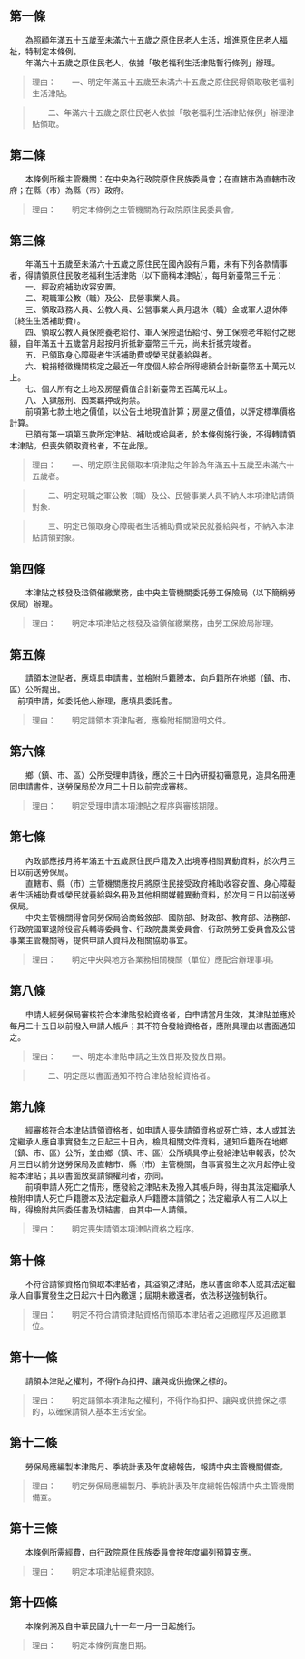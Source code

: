 第一條 
-------
　　為照顧年滿五十五歲至未滿六十五歲之原住民老人生活，增進原住民老人福祉，特制定本條例。  
　　年滿六十五歲之原住民老人，依據「敬老福利生活津貼暫行條例」辦理。  
> 理由：　　一、明定年滿五十五歲至未滿六十五歲之原住民得領取敬老福利生活津貼。

> 　　二、年滿六十五歲之原住民老人依據「敬老福利生活津貼條例」辦理津貼領取。



第二條 
-------
　　本條例所稱主管機關：在中央為行政院原住民族委員會；在直轄市為直轄市政府；在縣（市）為縣（市）政府。  
> 理由：　　明定本條例之主管機關為行政院原住民委員會。



第三條 
-------
　　年滿五十五歲至未滿六十五歲之原住民在國內設有戶籍，未有下列各款情事者，得請領原住民敬老福利生活津貼（以下簡稱本津貼），每月新臺幣三千元：  
　　一、經政府補助收容安置。  
　　二、現職軍公教（職）及公、民營事業人員。  
　　三、領取政務人員、公教人員、公營事業人員月退休（職）金或軍人退休俸（終生生活補助費）。  
　　四、領取公教人員保險養老給付、軍人保險退伍給付、勞工保險老年給付之總額，自年滿五十五歲當月起按月折抵新臺幣三千元，尚未折抵完竣者。  
　　五、已領取身心障礙者生活補助費或榮民就養給與者。  
　　六、稅捐稽徵機關核定之最近一年度個人綜合所得總額合計新臺幣五十萬元以上。  
　　七、個人所有之土地及房屋價值合計新臺幣五百萬元以上。  
　　八、入獄服刑、因案羈押或拘禁。  
　　前項第七款土地之價值，以公告土地現值計算；房屋之價值，以評定標準價格計算。  
　　已領有第一項第五款所定津貼、補助或給與者，於本條例施行後，不得轉請領本津貼。但喪失領取資格者，不在此限。  
> 理由：　　一、明定原住民領取本項津貼之年齡為年滿五十五歲至未滿六十五歲者。

> 　　二、明定現職之軍公教（職）及公、民營事業人員不納人本項津貼請領對象.

> 　　三、明定已領取身心障礙者生活補助費或榮民就養給與者，不納入本津貼請領對象。



第四條 
-------
　　本津貼之核發及溢領催繳業務，由中央主管機關委託勞工保險局（以下簡稱勞保局）辦理。  
> 理由：　　明定本項津貼之核發及溢領催繳業務，由勞工保險局辦理。



第五條 
-------
　　請領本津貼者，應填具申請書，並檢附戶籍謄本，向戶籍所在地鄉（鎮、市、區）公所提出。  
　前項申請，如委託他人辦理，應填具委託書。  
> 理由：　　明定請領本項津貼者，應檢附相關證明文件。



第六條 
-------
　　鄉（鎮、市、區）公所受理申請後，應於三十日內研擬初審意見，造具名冊連同申請書件，送勞保局於次月二十日以前完成審核。  
> 理由：　　明定受理申請本項津貼之程序與審核期限。



第七條 
-------
　　內政部應按月將年滿五十五歲原住民戶籍及入出境等相關異動資料，於次月三日以前送勞保局。  
　　直轄市、縣（市）主管機關應按月將原住民接受政府補助收容安置、身心障礙者生活補助費或榮民就養給與名冊及其他相關媒體異動資料，於次月三日以前送勞保局。  
　　中央主管機關得會同勞保局洽商銓敘部、國防部、財政部、教育部、法務部、行政院國軍退除役官兵輔導委員會、行政院農業委員會、行政院勞工委員會及公營事業主管機關等，提供申請人資料及相關協助事宜。  
> 理由：　　明定中央與地方各業務相關機關（單位）應配合辦理事項。



第八條 
-------
　　申請人經勞保局審核符合本津貼發給資格者，自申請當月生效，其津貼並應於每月二十五日以前撥入申請人帳戶；其不符合發給資格者，應附具理由以書面通知之。  
> 理由：　　一、明定本津貼申請之生效日期及發放日期。

> 　　二、明定應以書面通知不符合津貼發給資格者。



第九條 
-------
　　經審核符合本津貼請領資格者，如申請人喪失請領資格或死亡時，本人或其法定繼承人應自事實發生之日起三十日內，檢具相關文件資料，通知戶籍所在地鄉（鎮、市、區）公所，並由鄉（鎮、市、區）公所填具停止發給津貼申報表，於次月三日以前分送勞保局及直轄市、縣（市）主管機關，自事實發生之次月起停止發給本津貼；其以書面放棄請領權利者，亦同。  
　　前項申請人死亡之情形，應發給之津貼未及撥入其帳戶時，得由其法定繼承人檢附申請人死亡戶籍謄本及法定繼承人戶籍謄本請領之；法定繼承人有二人以上時，得檢附共同委任書及切結書，由其中一人請領。  
> 理由：　　明定喪失請領本項津貼資格之程序。



第十條 
-------
　　不符合請領資格而領取本津貼者，其溢領之津貼，應以書面命本人或其法定繼承人自事實發生之日起六十日內繳還；屆期未繳還者，依法移送強制執行。  
> 理由：　　明定不符合請領津貼資格而領取本津貼者之追繳程序及追繳單位。



第十一條 
---------
　　請領本津貼之權利，不得作為扣押、讓與或供擔保之標的。  
> 理由：　　明定請領本項津貼之權利，不得作為扣押、讓與或供擔保之標的，以確保請領人基本生活安全。



第十二條 
---------
　　勞保局應編製本津貼月、季統計表及年度總報告，報請中央主管機關備查。  
> 理由：　　明定勞保局應編製月、季統計表及年度總報告報請中央主管機關備查。



第十三條 
---------
　　本條例所需經費，由行政院原住民族委員會按年度編列預算支應。  
> 理由：　　明定本項津貼經費來諒。



第十四條 
---------
　　本條例溯及自中華民國九十一年一月一日起施行。  
> 理由：　　明定本條例實施日期。